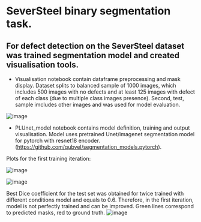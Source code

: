 # SeverSteel binary segmentation task.
## For defect detection on the SeverSteel dataset was trained segmentation model and created visualisation tools.

* Visualisation notebook contain dataframe preprocessing and mask display. Dataset splits to balanced sample of 1000 images, which includes 500 images with no defects and at least 125 images with defect of each class (due to multiple class images presence). Second, test, sample imcludes other images and was used for model evaluation.

![image](https://user-images.githubusercontent.com/64214190/130695465-6c5abd04-04f0-44ad-a971-2fa0a53de3fa.png)

* PLUnet_model notebook contains model definition, training and output visualisation. Model uses pretrained Unet/imagenet segmentation model for pytorch with resnet18 encoder. 
(https://github.com/qubvel/segmentation_models.pytorch).

Plots for the first training iteration:

![image](https://user-images.githubusercontent.com/64214190/130696828-b4e8082f-1ba5-4500-8a43-696bedf9a963.png)

![image](https://user-images.githubusercontent.com/64214190/130696789-df54b3dc-1cd9-4ee6-94d2-faeb0cdb2e75.png)


Best Dice coefficient for the test set was obtained for twice trained with different conditions model and equals to 0.6.
Therefore, in the first iteration, model is not perfectly trained and can be improved. Green lines correspond to predicted masks, red to ground truth.
![image](https://user-images.githubusercontent.com/64214190/130696907-d246b6f9-1bfe-493b-8118-36efcd22a266.png)

